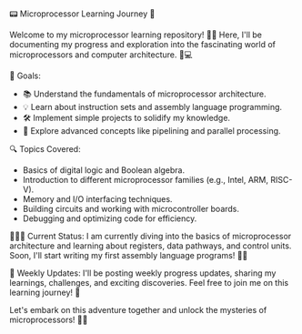 📟 Microprocessor Learning Journey 🚀

Welcome to my microprocessor learning repository! 👋🏽 Here, I'll be documenting my progress and exploration into the fascinating world of microprocessors and computer architecture. 🧠💻

🎯 Goals:
- 📚 Understand the fundamentals of microprocessor architecture.
- 💡 Learn about instruction sets and assembly language programming.
- 🛠️ Implement simple projects to solidify my knowledge.
- 🚀 Explore advanced concepts like pipelining and parallel processing.

🔍 Topics Covered:
- Basics of digital logic and Boolean algebra.
- Introduction to different microprocessor families (e.g., Intel, ARM, RISC-V).
- Memory and I/O interfacing techniques.
- Building circuits and working with microcontroller boards.
- Debugging and optimizing code for efficiency.

🏃🏽‍♂️ Current Status:
I am currently diving into the basics of microprocessor architecture and learning about registers, data pathways, and control units. Soon, I'll start writing my first assembly language programs! 💪🏽

📅 Weekly Updates:
I'll be posting weekly progress updates, sharing my learnings, challenges, and exciting discoveries. Feel free to join me on this learning journey! 🤝

Let's embark on this adventure together and unlock the mysteries of microprocessors! 🚀🔥

